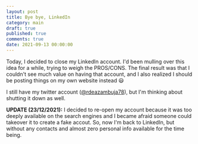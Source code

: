 ```yaml
---
layout: post
title: Bye bye, LinkedIn
category: main
draft: true
published: true
comments: true
date: 2021-09-13 00:00:00
---
```


Today, I decided to close my LinkedIn account. I'd been mulling over this idea for a while, trying to weigh the PROS/CONS. The final result was that I couldn't see much value on having that account, and I also realized I should be posting things on my own website instead :smiley:


I still have my twitter account ([@rdeazambuja78](https://twitter.com/rdeazambuja78)), but I'm thinking about shutting it down as well.

**UPDATE (23/12/2021):**
I decided to re-open my account because it was too deeply available on the search engines and I became afraid someone could takeover it to create a fake accout. So, now I'm back to LinkedIn, but without any contacts and almost zero personal info available for the time being.  